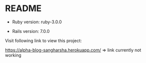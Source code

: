 # README

* Ruby version: ruby-3.0.0

* Rails version: 7.0.0

Visit following link to view this project:

https://alpha-blog-sangharsha.herokuapp.com/ => link currently not working

